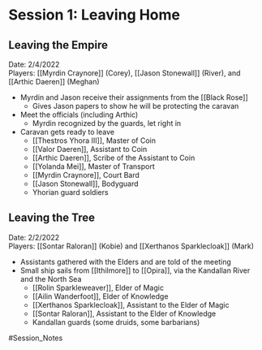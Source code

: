 # Session 1: Leaving Home
## Leaving the Empire
Date: 2/4/2022  
Players: [[Myrdin Craynore]] (Corey), [[Jason Stonewall]] (River), and [[Arthic Daeren]] (Meghan)

- Myrdin and Jason receive their assignments from the [[Black Rose]]
	- Gives Jason papers to show he will be protecting the caravan
- Meet the officials (including Arthic)
	- Myrdin recognized by the guards, let right in
- Caravan gets ready to leave
	- [[Thestros Yhora III]], Master of Coin
	- [[Valor Daeren]], Assistant to Coin
	- [[Arthic Daeren]], Scribe of the Assistant to Coin
	- [[Yolanda Mei]], Master of Transport
	- [[Myrdin Craynore]], Court Bard
	- [[Jason Stonewall]], Bodyguard
	- Yhorian guard soldiers

## Leaving the Tree
Date: 2/2/2022  
Players: [[Sontar Raloran]] (Kobie) and [[Xerthanos Sparklecloak]] (Mark)

- Assistants gathered with the Elders and are told of the meeting
- Small ship sails from [[Ithilmore]] to [[Opira]], via the Kandallan River and the North Sea
	- [[Rolin Sparkleweaver]], Elder of Magic
	- [[Ailin Wanderfoot]], Elder of Knowledge
	- [[Xerthanos Sparklecloak]], Assistant to the Elder of Magic
	- [[Sontar Raloran]], Assistant to the Elder of Knowledge 
	- Kandallan guards (some druids, some barbarians)

#Session_Notes  